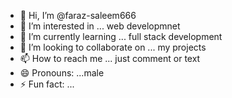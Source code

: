 - 👋 Hi, I’m @faraz-saleem666
- 👀 I’m interested in ... web developmnet
- 🌱 I’m currently learning ... full stack development
- 💞️ I’m looking to collaborate on ... my projects
- 📫 How to reach me ... just comment or text 
- 😄 Pronouns: ...male
- ⚡ Fun fact: ...

<!---
faraz-saleem666/faraz-saleem666 is a ✨ special ✨ repository because its `README.md` (this file) appears on your GitHub profile.
You can click the Preview link to take a look at your changes.
--->
